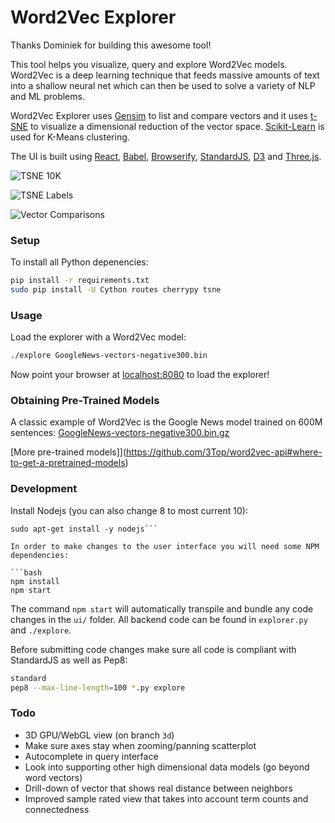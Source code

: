
# Word2Vec Explorer

Thanks Dominiek for building this awesome tool!

This tool helps you visualize, query and explore Word2Vec models. Word2Vec is a deep learning technique that feeds massive amounts of text into a shallow neural net which can then be used to solve a variety of NLP and ML problems.

Word2Vec Explorer uses [Gensim](https://github.com/piskvorky/gensim) to list and compare vectors and it uses [t-SNE](https://github.com/danielfrg/tsne) to visualize a dimensional reduction of the vector space. [Scikit-Learn](http://scikit-learn.org/stable/) is used for K-Means clustering.

The UI is built using [React](https://facebook.github.io/react/), [Babel](https://babeljs.io/), [Browserify](http://browserify.org/), [StandardJS](http://standardjs.com/), [D3](http://d3js.org) and [Three.js](http://threejs.org).

![TSNE 10K](https://raw.githubusercontent.com/dominiek/word2vec-explorer/master/public/screenshots/tsne-10k.png?token=AABIgK4MtRPmjZz5pWmdlLwlZtC8-hBqks5W6aenwA%3D%3D)

![TSNE Labels](https://raw.githubusercontent.com/dominiek/word2vec-explorer/master/public/screenshots/tsne-labels.png?token=AABIgEjLDw4w_O1CWfaLvQwSoroJUHhDks5W6ahRwA%3D%3D)

![Vector Comparisons](https://raw.githubusercontent.com/dominiek/word2vec-explorer/master/public/screenshots/vector-comparison.png?token=AABIgEz7KfbtSuys4yjTW9Un3QoQ4BJLks5W6ahrwA%3D%3D)

### Setup

To install all Python depenencies:

```bash
pip install -r requirements.txt
sudo pip install -U Cython routes cherrypy tsne 
```

### Usage

Load the explorer with a Word2Vec model:

```bash
./explore GoogleNews-vectors-negative300.bin
```

Now point your browser at [localhost:8080](http://localhost:8080/) to load the explorer!

### Obtaining Pre-Trained Models

A classic example of Word2Vec is the Google News model trained on 600M sentences: [GoogleNews-vectors-negative300.bin.gz](https://drive.google.com/file/d/0B7XkCwpI5KDYNlNUTTlSS21pQmM/edit?usp=sharing)

[More pre-trained models]](https://github.com/3Top/word2vec-api#where-to-get-a-pretrained-models)

### Development

Install Nodejs (you can also change 8 to most current 10):
```curl -sL https://deb.nodesource.com/setup_8.x | sudo -E bash -
sudo apt-get install -y nodejs```

In order to make changes to the user interface you will need some NPM dependencies:

```bash
npm install
npm start
```

The command `npm start` will automatically transpile and bundle any code changes in the `ui/` folder. All backend code can be found in `explorer.py` and `./explore`.

Before submitting code changes make sure all code is compliant with StandardJS as well as Pep8:

```bash
standard
pep8 --max-line-length=100 *.py explore
```

### Todo

- 3D GPU/WebGL view (on branch `3d`)
- Make sure axes stay when zooming/panning scatterplot
- Autocomplete in query interface
- Look into supporting other high dimensional data models (go beyond word vectors)
- Drill-down of vector that shows real distance between neighbors
- Improved sample rated view that takes into account term counts and connectedness

